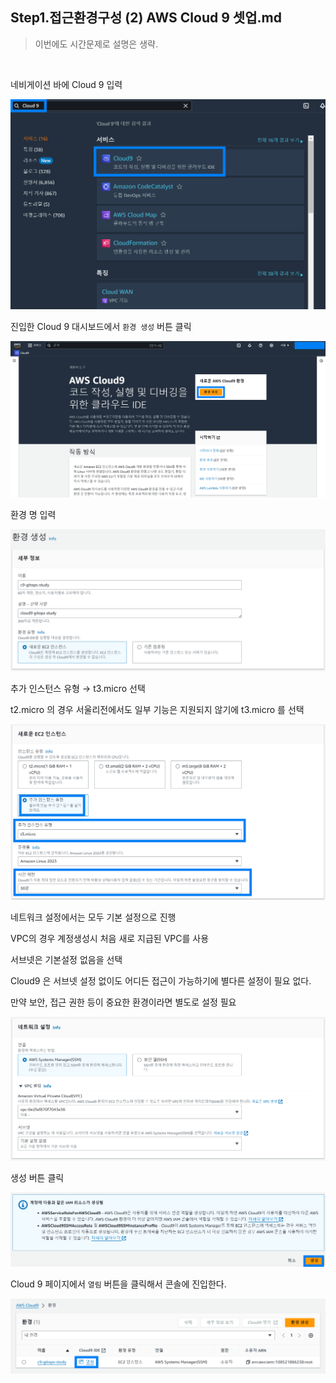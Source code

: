 ## Step1.접근환경구성 (2) AWS Cloud 9 셋업.md

> 이번에도 시간문제로 설명은 생략.

<br>

네비게이션 바에 Cloud 9 입력

<img src="./img/CLOUD9-SETUP/1.png"/>

<br>



진입한 Cloud 9 대시보드에서 `환경 생성` 버튼 클릭

<img src="./img/CLOUD9-SETUP/2.png"/>

<br>



환경 명 입력

<img src="./img/CLOUD9-SETUP/3.png"/>

<br>



추가 인스턴스 유형 → t3.micro 선택<br>

t2.micro 의 경우 서울리전에서도 일부 기능은 지원되지 않기에 t3.micro 를 선택

<img src="./img/CLOUD9-SETUP/4.png"/>

<br>



네트워크 설정에서는 모두 기본 설정으로 진행<br>

VPC의 경우 계정생성시 처음 새로 지급된 VPC를 사용<br>

서브넷은 기본설정 없음을 선택<br>

Cloud9 은 서브넷 설정 없이도 어디든 접근이 가능하기에 별다른 설정이 필요 없다.<br>

만약 보안, 접근 권한 등이 중요한 환경이라면 별도로 설정 필요<br>

<img src="./img/CLOUD9-SETUP/5.png"/>

<br>



생성 버튼 클릭

<img src="./img/CLOUD9-SETUP/6.png"/>

<br>



Cloud 9 페이지에서 `열림` 버튼을 클릭해서 콘솔에 진입한다.

<img src="./img/CLOUD9-SETUP/7.png"/>

<br>

